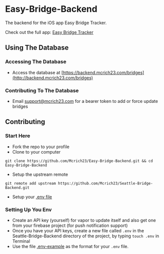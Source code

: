 # Easy-Bridge-Backend

The backend for the iOS app Easy Bridge Tracker.

Check out the full app: [Easy Bridge Tracker](https://github.com/Mcrich-LLC/Easy-Bridge-Tracker)

## Using The Database

### Accessing The Database
* Access the database at [https://backend.mcrich23.com/bridges](http://backend.mcrich23.com/bridges)

### Contributing To The Database
* Email [support@mcrich23.com](mailto:support@mcrich23.com) for a bearer token to add or force update bridges

## Contributing

### Start Here
* Fork the repo to your profile
* Clone to your computer

`git clone https://github.com/Mcrich23/Easy-Bridge-Backend.git && cd Easy-Bridge-Backend`

* Setup the upstream remote

`git remote add upstream https://github.com/Mcrich23/Seattle-Bridge-Backend.git`

* Setup your [.env file](#setting-up-secrets)

### Setting Up You Env
* Create an API key (yourself) for vapor to update itself and also get one from your firebase project (for push notification support)
* Once you have your API keys, create a new file called `.env` in the Seattle-Bridge-Backend directory of the project, by typing `touch .env` in Terminal
* Use the file [.env-example](./.env-example) as the format for your `.env` file.
